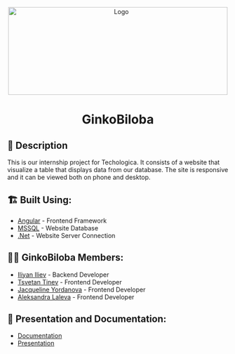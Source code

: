 <p align="center">
  <a href="https://github.com/idiliev18/Technologica-internship" rel="noopener">
    <img src="" alt="Logo" width="500" height="200">
  </a>
</p>

<h1 align="center">GinkoBiloba</h1>

## 📖 Description <a name="description"></a>
This is our internship project for Techologica. It consists of a website that visualize a table that displays data from our database. The site is responsive and it can be viewed both on phone and desktop.

## 🏗️ Built Using: <a name="built_using"></a>
- [Angular](https://angular.io/) - Frontend Framework
- [MSSQL](https://www.microsoft.com/en-us/sql-server/sql-server-2019) - Website Database
- [.Net](https://dotnet.microsoft.com/) - Website Server Connection

## 👨‍💻 GinkoBiloba Members: <a name="authors"></a>
- [Iliyan Iliev](https://github.com/idiliev18) - Backend Developer
- [Tsvetan Tinev](https://github.com/TATinev18) - Frontend Developer
- [Jacqueline Yordanova](https://github.com/zoyordanova18) - Frontend Developer
- [Aleksandra Laleva](https://github.com/ADLaleva18/) - Frontend Developer

## 📄 Presentation and Documentation: <a name="documentation"></a>
* [Documentation]()
* [Presentation](https://github.com/idiliev18/Technologica-internship/blob/master/Presentation%20and%20Documentation/Technologica%20presentation.pptx)
